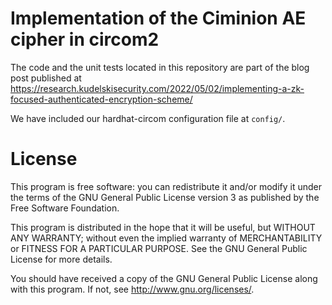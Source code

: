 # Implementation of the Ciminion AE cipher in circom2

The code and the unit tests located in this repository are part of the
blog post published at https://research.kudelskisecurity.com/2022/05/02/implementing-a-zk-focused-authenticated-encryption-scheme/

We have included our hardhat-circom configuration file at `config/`.

# License

This program is free software: you can redistribute it and/or modify it under the terms of the GNU General Public License version 3 as published by the Free Software Foundation.

This program is distributed in the hope that it will be useful, but WITHOUT ANY WARRANTY; without even the implied warranty of MERCHANTABILITY or FITNESS FOR A PARTICULAR PURPOSE. See the GNU General Public License for more details.

You should have received a copy of the GNU General Public License along with this program. If not, see http://www.gnu.org/licenses/.
